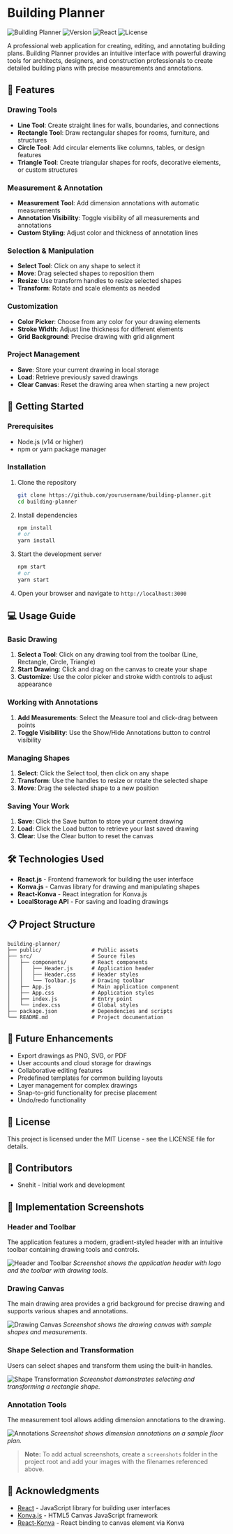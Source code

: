 # Building Planner

![Building Planner](https://img.shields.io/badge/Building-Planner-blue)
![Version](https://img.shields.io/badge/version-0.1.0-green)
![React](https://img.shields.io/badge/React-18.2.0-61DAFB)
![License](https://img.shields.io/badge/license-MIT-yellow)

A professional web application for creating, editing, and annotating building plans. Building Planner provides an intuitive interface with powerful drawing tools for architects, designers, and construction professionals to create detailed building plans with precise measurements and annotations.

## 🌟 Features

### Drawing Tools
- **Line Tool**: Create straight lines for walls, boundaries, and connections
- **Rectangle Tool**: Draw rectangular shapes for rooms, furniture, and structures
- **Circle Tool**: Add circular elements like columns, tables, or design features
- **Triangle Tool**: Create triangular shapes for roofs, decorative elements, or custom structures

### Measurement & Annotation
- **Measurement Tool**: Add dimension annotations with automatic measurements
- **Annotation Visibility**: Toggle visibility of all measurements and annotations
- **Custom Styling**: Adjust color and thickness of annotation lines

### Selection & Manipulation
- **Select Tool**: Click on any shape to select it
- **Move**: Drag selected shapes to reposition them
- **Resize**: Use transform handles to resize selected shapes
- **Transform**: Rotate and scale elements as needed

### Customization
- **Color Picker**: Choose from any color for your drawing elements
- **Stroke Width**: Adjust line thickness for different elements
- **Grid Background**: Precise drawing with grid alignment

### Project Management
- **Save**: Store your current drawing in local storage
- **Load**: Retrieve previously saved drawings
- **Clear Canvas**: Reset the drawing area when starting a new project

## 🚀 Getting Started

### Prerequisites

- Node.js (v14 or higher)
- npm or yarn package manager

### Installation

1. Clone the repository
   ```bash
   git clone https://github.com/yourusername/building-planner.git
   cd building-planner
   ```

2. Install dependencies
   ```bash
   npm install
   # or
   yarn install
   ```

3. Start the development server
   ```bash
   npm start
   # or
   yarn start
   ```

4. Open your browser and navigate to `http://localhost:3000`

## 💻 Usage Guide

### Basic Drawing

1. **Select a Tool**: Click on any drawing tool from the toolbar (Line, Rectangle, Circle, Triangle)
2. **Start Drawing**: Click and drag on the canvas to create your shape
3. **Customize**: Use the color picker and stroke width controls to adjust appearance

### Working with Annotations

1. **Add Measurements**: Select the Measure tool and click-drag between points
2. **Toggle Visibility**: Use the Show/Hide Annotations button to control visibility

### Managing Shapes

1. **Select**: Click the Select tool, then click on any shape
2. **Transform**: Use the handles to resize or rotate the selected shape
3. **Move**: Drag the selected shape to a new position

### Saving Your Work

1. **Save**: Click the Save button to store your current drawing
2. **Load**: Click the Load button to retrieve your last saved drawing
3. **Clear**: Use the Clear button to reset the canvas

## 🛠️ Technologies Used

- **React.js** - Frontend framework for building the user interface
- **Konva.js** - Canvas library for drawing and manipulating shapes
- **React-Konva** - React integration for Konva.js
- **LocalStorage API** - For saving and loading drawings

## 📋 Project Structure

```
building-planner/
├── public/                # Public assets
├── src/                   # Source files
│   ├── components/        # React components
│   │   ├── Header.js      # Application header
│   │   ├── Header.css     # Header styles
│   │   └── Toolbar.js     # Drawing toolbar
│   ├── App.js             # Main application component
│   ├── App.css            # Application styles
│   ├── index.js           # Entry point
│   └── index.css          # Global styles
├── package.json           # Dependencies and scripts
└── README.md              # Project documentation
```

## 🔄 Future Enhancements

- Export drawings as PNG, SVG, or PDF
- User accounts and cloud storage for drawings
- Collaborative editing features
- Predefined templates for common building layouts
- Layer management for complex drawings
- Snap-to-grid functionality for precise placement
- Undo/redo functionality

## 📝 License

This project is licensed under the MIT License - see the LICENSE file for details.

## 👥 Contributors

- Snehit - Initial work and development

## 📸 Implementation Screenshots

### Header and Toolbar
The application features a modern, gradient-styled header with an intuitive toolbar containing drawing tools and controls.

![Header and Toolbar](./screenshots/header-toolbar.png)
*Screenshot shows the application header with logo and the toolbar with drawing tools.*

### Drawing Canvas
The main drawing area provides a grid background for precise drawing and supports various shapes and annotations.

![Drawing Canvas](./screenshots/drawing-canvas.png)
*Screenshot shows the drawing canvas with sample shapes and measurements.*

### Shape Selection and Transformation
Users can select shapes and transform them using the built-in handles.

![Shape Transformation](./screenshots/shape-transform.png)
*Screenshot demonstrates selecting and transforming a rectangle shape.*

### Annotation Tools
The measurement tool allows adding dimension annotations to the drawing.

![Annotations](./screenshots/annotations.png)
*Screenshot shows dimension annotations on a sample floor plan.*

> **Note:** To add actual screenshots, create a `screenshots` folder in the project root and add your images with the filenames referenced above.

## 🙏 Acknowledgments

- [React](https://reactjs.org/) - JavaScript library for building user interfaces
- [Konva.js](https://konvajs.org/) - HTML5 Canvas JavaScript framework
- [React-Konva](https://github.com/konvajs/react-konva) - React binding to canvas element via Konva